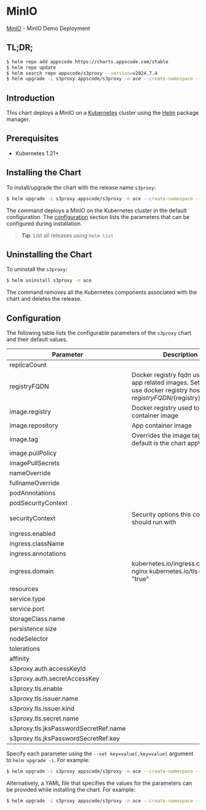 # MinIO

[MinIO](https://github.com/appscode-cloud) - MinIO Demo Deployment

## TL;DR;

```bash
$ helm repo add appscode https://charts.appscode.com/stable
$ helm repo update
$ helm search repo appscode/s3proxy --version=v2024.7.4
$ helm upgrade -i s3proxy appscode/s3proxy -n ace --create-namespace --version=v2024.7.4
```

## Introduction

This chart deploys a MinIO on a [Kubernetes](http://kubernetes.io) cluster using the [Helm](https://helm.sh) package manager.

## Prerequisites

- Kubernetes 1.21+

## Installing the Chart

To install/upgrade the chart with the release name `s3proxy`:

```bash
$ helm upgrade -i s3proxy appscode/s3proxy -n ace --create-namespace --version=v2024.7.4
```

The command deploys a MinIO on the Kubernetes cluster in the default configuration. The [configuration](#configuration) section lists the parameters that can be configured during installation.

> **Tip**: List all releases using `helm list`

## Uninstalling the Chart

To uninstall the `s3proxy`:

```bash
$ helm uninstall s3proxy -n ace
```

The command removes all the Kubernetes components associated with the chart and deletes the release.

## Configuration

The following table lists the configurable parameters of the `s3proxy` chart and their default values.

|               Parameter               |                                                             Description                                                              |                                                                             Default                                                                              |
|---------------------------------------|--------------------------------------------------------------------------------------------------------------------------------------|------------------------------------------------------------------------------------------------------------------------------------------------------------------|
| replicaCount                          |                                                                                                                                      | <code>1</code>                                                                                                                                                   |
| registryFQDN                          | Docker registry fqdn used to pull app related images. Set this to use docker registry hosted at ${registryFQDN}/${registry}/${image} | <code>ghcr.io</code>                                                                                                                                             |
| image.registry                        | Docker registry used to pull app container image                                                                                     | <code>appscode</code>                                                                                                                                            |
| image.repository                      | App container image                                                                                                                  | <code>s3proxy</code>                                                                                                                                             |
| image.tag                             | Overrides the image tag whose default is the chart appVersion.                                                                       | <code>sha-a82ca68</code>                                                                                                                                         |
| image.pullPolicy                      |                                                                                                                                      | <code>IfNotPresent</code>                                                                                                                                        |
| imagePullSecrets                      |                                                                                                                                      | <code>[]</code>                                                                                                                                                  |
| nameOverride                          |                                                                                                                                      | <code>""</code>                                                                                                                                                  |
| fullnameOverride                      |                                                                                                                                      | <code>""</code>                                                                                                                                                  |
| podAnnotations                        |                                                                                                                                      | <code>{}</code>                                                                                                                                                  |
| podSecurityContext                    |                                                                                                                                      | <code>{"fsGroup":65534}</code>                                                                                                                                   |
| securityContext                       | Security options this container should run with                                                                                      | <code>{"allowPrivilegeEscalation":false,"capabilities":{"drop":["ALL"]},"runAsNonRoot":true,"runAsUser":65534,"seccompProfile":{"type":"RuntimeDefault"}}</code> |
| ingress.enabled                       |                                                                                                                                      | <code>false</code>                                                                                                                                               |
| ingress.className                     |                                                                                                                                      | <code>""</code>                                                                                                                                                  |
| ingress.annotations                   |                                                                                                                                      | <code>{}</code>                                                                                                                                                  |
| ingress.domain                        | kubernetes.io/ingress.class: nginx kubernetes.io/tls-acme: "true"                                                                    | <code>""</code>                                                                                                                                                  |
| resources                             |                                                                                                                                      | <code>{}</code>                                                                                                                                                  |
| service.type                          |                                                                                                                                      | <code>ClusterIP</code>                                                                                                                                           |
| service.port                          |                                                                                                                                      | <code>4224</code>                                                                                                                                                |
| storageClass.name                     |                                                                                                                                      | <code>""</code>                                                                                                                                                  |
| persistence.size                      |                                                                                                                                      | <code>10Gi</code>                                                                                                                                                |
| nodeSelector                          |                                                                                                                                      | <code>{}</code>                                                                                                                                                  |
| tolerations                           |                                                                                                                                      | <code>[]</code>                                                                                                                                                  |
| affinity                              |                                                                                                                                      | <code>{}</code>                                                                                                                                                  |
| s3proxy.auth.accessKeyId              |                                                                                                                                      | <code>""</code>                                                                                                                                                  |
| s3proxy.auth.secretAccessKey          |                                                                                                                                      | <code>""</code>                                                                                                                                                  |
| s3proxy.tls.enable                    |                                                                                                                                      | <code>true</code>                                                                                                                                                |
| s3proxy.tls.issuer.name               |                                                                                                                                      | <code>""</code>                                                                                                                                                  |
| s3proxy.tls.issuer.kind               |                                                                                                                                      | <code>""</code>                                                                                                                                                  |
| s3proxy.tls.secret.name               |                                                                                                                                      | <code>""</code>                                                                                                                                                  |
| s3proxy.tls.jksPasswordSecretRef.name |                                                                                                                                      | <code>""</code>                                                                                                                                                  |
| s3proxy.tls.jksPasswordSecretRef.key  |                                                                                                                                      | <code>""</code>                                                                                                                                                  |


Specify each parameter using the `--set key=value[,key=value]` argument to `helm upgrade -i`. For example:

```bash
$ helm upgrade -i s3proxy appscode/s3proxy -n ace --create-namespace --version=v2024.7.4 --set replicaCount=1
```

Alternatively, a YAML file that specifies the values for the parameters can be provided while
installing the chart. For example:

```bash
$ helm upgrade -i s3proxy appscode/s3proxy -n ace --create-namespace --version=v2024.7.4 --values values.yaml
```

